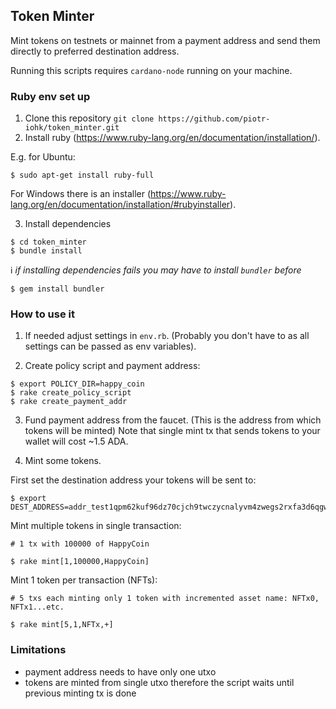 ## Token Minter

Mint tokens on testnets or mainnet from a payment address and send them directly to preferred destination address.

Running this scripts requires `cardano-node` running on your machine.

### Ruby env set up
1. Clone this repository `git clone https://github.com/piotr-iohk/token_minter.git`
2. Install ruby (https://www.ruby-lang.org/en/documentation/installation/).

E.g. for Ubuntu:
```
$ sudo apt-get install ruby-full
```
For Windows there is an installer (https://www.ruby-lang.org/en/documentation/installation/#rubyinstaller).

3. Install dependencies
```
$ cd token_minter
$ bundle install
```
ℹ️ _if installing dependencies fails you may have to install `bundler` before_
```
$ gem install bundler
```

### How to use it

1. If needed adjust settings in `env.rb`. (Probably you don't have to as all settings can be passed as env variables).

2. Create policy script and payment address:
```
$ export POLICY_DIR=happy_coin
$ rake create_policy_script
$ rake create_payment_addr
```

3. Fund payment address from the faucet. (This is the address from which tokens will be minted)
Note that single mint tx that sends tokens to your wallet will cost ~1.5 ADA.

4. Mint some tokens.

First set the destination address your tokens will be sent to:
```
$ export DEST_ADDRESS=addr_test1qpm62kuf96dz70cjch9twczycnalyvm4zwegs2rxfa3d6qgw4q8hcawcad3gyt87fnw5zc0xq92dsewmse4afgxkg96skqvcen
```

Mint multiple tokens in single transaction:
```
# 1 tx with 100000 of HappyCoin

$ rake mint[1,100000,HappyCoin]
```

Mint 1 token per transaction (NFTs):
```
# 5 txs each minting only 1 token with incremented asset name: NFTx0, NFTx1...etc.

$ rake mint[5,1,NFTx,+]
```

### Limitations
 - payment address needs to have only one utxo
 - tokens are minted from single utxo therefore the script waits until previous minting tx is done
